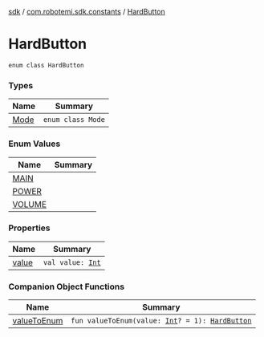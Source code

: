 [sdk](../../index.md) / [com.robotemi.sdk.constants](../index.md) / [HardButton](./index.md)

# HardButton

`enum class HardButton`

### Types

| Name | Summary |
|---|---|
| [Mode](-mode/index.md) | `enum class Mode` |

### Enum Values

| Name | Summary |
|---|---|
| [MAIN](-m-a-i-n.md) |  |
| [POWER](-p-o-w-e-r.md) |  |
| [VOLUME](-v-o-l-u-m-e.md) |  |

### Properties

| Name | Summary |
|---|---|
| [value](value.md) | `val value: `[`Int`](https://kotlinlang.org/api/latest/jvm/stdlib/kotlin/-int/index.html) |

### Companion Object Functions

| Name | Summary |
|---|---|
| [valueToEnum](value-to-enum.md) | `fun valueToEnum(value: `[`Int`](https://kotlinlang.org/api/latest/jvm/stdlib/kotlin/-int/index.html)`? = 1): `[`HardButton`](./index.md) |

